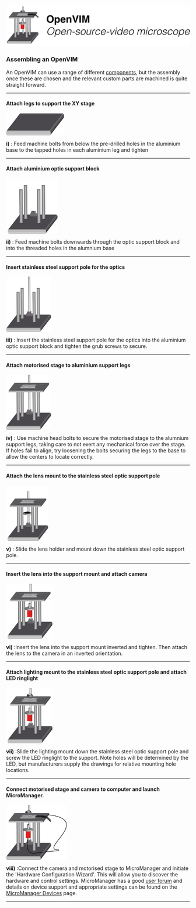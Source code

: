 <p align="center">
<img src="assets/OpenVIMLogo.png" width="800"/>
<h3 align="left">Assembling an OpenVIM</h1>
</p>

An OpenVIM can use a range of different [components](parts.md), but the assembly once these are chosen and the relevant custom parts are machined is quite straight forward.

---
#### Attach legs to support the XY stage
<img src="assets/parts_base.png" height = "60" align="center"> 

**i)** : Feed machine bolts from below the pre-drilled holes in the aluminium base to the tapped holes in each aluminium leg and tighten

---
#### Attach aluminium optic support block
<img src="assets/parts_baseLegsSupport.png" height = "150" align="center"> 

**ii)** : Feed machine bolts downwards through the optic support block and into the threaded holes in the alumnium base

---

#### Insert stainless steel support pole for the optics
<img src="assets/parts_baseLegsSupportSS.png" height = "150" align="center"> 

**iii)** : Insert the stainless steel support pole for the optics into the aluminium optic support block and tighten the grub screws to secure.

--- 
#### Attach motorised stage to aluminium support legs
<img src="assets/parts_baseLegsSupportStage.png" height = "150" align="center"> 

**iv)** : Use machine head bolts to secure the motorised stage to the alumnium support legs, taking care to not exert any mechanical force over the stage. If holes fail to align, try loosening the bolts securing the legs to the base to allow the centers to locate correctly.

---
#### Attach the lens mount to the stainless steel optic support pole
<img src="assets/parts_baseLegsSupportStageLensHolder.png" height = "150" align="center"> 

**v)** : Slide the lens holder and mount down the stainless steel optic support pole.

---

#### Insert the lens into the support mount and attach camera
<img src="assets/parts_baseLegsSupportStageLensHolderLensCam.png" height = "150" align="center"> 

**vi)** :Insert the lens into the support mount inverted and tighten. Then attach the lens to the camera in an inverted  orientation.

---

#### Attach lighting mount to the stainless steel optic support pole and attach LED ringlight
<img src="assets/parts_baseLegsSupportStageLensHolderLensCamLight.png" height = "150" align="center"> 

**vii)** :Slide the lighting mount down the stainless steel optic support pole and screw the LED ringlight to the support. Note holes will be determined by the LED, but manufacturers supply the drawings for relative mounting hole locations.

---
#### Connect motorised stage and camera to computer and launch MicroManager. 
<img src="assets/parts_all.png" height = "150" align="center"> 

**viii)** :Connect the camera and motorised stage to MicroManager and initiate the 'Hardware Configuration Wizard'. This will allow you to discover the hardware and control settings. MicroManager has a good [user forum](http://micro-manager.3463995.n2.nabble.com) and details on device support and appropriate settings can be found on the [MicroManager Devices](https://micro-manager.org/wiki/Device%20Support) page.

---
